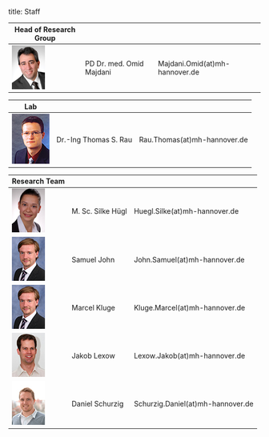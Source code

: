 title: Staff


|Head of Research Group   	|  | |
|------------------|-----------------------|-----------------------|
|![Image Omid Majdani](staff/Omid.jpg) |  PD Dr. med. Omid Majdani |  Majdani.Omid(at)mh-hannover.de|


|Lab    	|  | |
|------------------|-----------------------|-----------------------|
|![Image Thomas Rau](staff/Thomas.jpg) | Dr.-Ing Thomas S. Rau		|	Rau.Thomas(at)mh-hannover.de|	


|Research Team |  | |
|------------------|-----------------------|-----------------------|
|![Image Silke Hügl ](staff/Silke.jpg) | M. Sc. Silke Hügl		|	Huegl.Silke(at)mh-hannover.de|
|![Image Samuel John](Marcel.jpg)| Samuel John			|	John.Samuel(at)mh-hannover.de|
|![Image Marcel Kluge](Marcel.jpg) | Marcel Kluge		|	Kluge.Marcel(at)mh-hannover.de|
|![Image Jakob Lexow](Jakob.jpg) | Jakob Lexow			|	Lexow.Jakob(at)mh-hannover.de|
|![Image Daniel Schurzig](Daniel.jpg) | Daniel Schurzig	|	Schurzig.Daniel(at)mh-hannover.de|